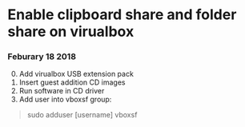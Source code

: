 # Enable clipboard share and folder share on virualbox
### Feburary 18 2018
0. Add virualbox USB extension pack  
1. Insert guest addition CD images  
2. Run software in CD driver  
3. Add user into vboxsf group:
> sudo adduser [username] vboxsf  
